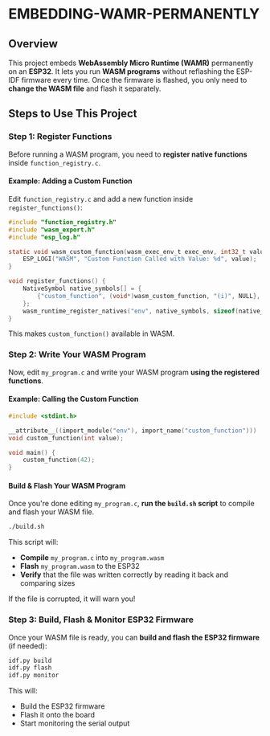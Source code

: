 # EMBEDDING-WAMR-PERMANENTLY

## Overview
This project embeds **WebAssembly Micro Runtime (WAMR)** permanently on an **ESP32**. It lets you run **WASM programs** without reflashing the ESP-IDF firmware every time. Once the firmware is flashed, you only need to **change the WASM file** and flash it separately.

## Steps to Use This Project

### **Step 1: Register Functions**
Before running a WASM program, you need to **register native functions** inside `function_registry.c`.

#### Example: Adding a Custom Function
Edit `function_registry.c` and add a new function inside `register_functions()`:
```c
#include "function_registry.h"
#include "wasm_export.h"
#include "esp_log.h"

static void wasm_custom_function(wasm_exec_env_t exec_env, int32_t value) {
    ESP_LOGI("WASM", "Custom Function Called with Value: %d", value);
}

void register_functions() {
    NativeSymbol native_symbols[] = {
        {"custom_function", (void*)wasm_custom_function, "(i)", NULL},
    };
    wasm_runtime_register_natives("env", native_symbols, sizeof(native_symbols) / sizeof(NativeSymbol));
}
```
This makes `custom_function()` available in WASM.


### **Step 2: Write Your WASM Program**
Now, edit `my_program.c` and write your WASM program **using the registered functions**.

#### Example: Calling the Custom Function
```c
#include <stdint.h>

__attribute__((import_module("env"), import_name("custom_function")))
void custom_function(int value);

void main() {
    custom_function(42);
}
```

#### **Build & Flash Your WASM Program**
Once you're done editing `my_program.c`, **run the `build.sh` script** to compile and flash your WASM file.
```bash
./build.sh
```
This script will:
- **Compile** `my_program.c` into `my_program.wasm`
- **Flash** `my_program.wasm` to the ESP32
- **Verify** that the file was written correctly by reading it back and comparing sizes

If the file is corrupted, it will warn you!



### **Step 3: Build, Flash & Monitor ESP32 Firmware**
Once your WASM file is ready, you can **build and flash the ESP32 firmware** (if needed):
```bash
idf.py build
idf.py flash
idf.py monitor
```
This will:
- Build the ESP32 firmware
- Flash it onto the board
- Start monitoring the serial output



